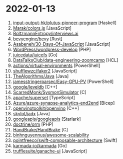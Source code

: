 # 2022-01-13

1. [input-output-hk/plutus-pioneer-program](https://github.com/input-output-hk/plutus-pioneer-program "") [Haskell]
2. [Marak/colors.js](https://github.com/Marak/colors.js "get colors in your node.js console") [JavaScript]
3. [BoltzmannEntropy/interviews.ai](https://github.com/BoltzmannEntropy/interviews.ai "It is my belief that you, the postgraduate students and job-seekers for whom the book is primarily meant will benefit from reading it; however, it is my hope that even the most experienced researchers will find it fascinating as well.") 
4. [bevyengine/bevy](https://github.com/bevyengine/bevy "A refreshingly simple data-driven game engine built in Rust") [Rust]
5. [Asabeneh/30-Days-Of-JavaScript](https://github.com/Asabeneh/30-Days-Of-JavaScript "30 days of JavaScript programming challenge is a step-by-step guide to learn JavaScript programming language in 30 days. This challenge may take more than 100 days, please just follow your own pace.") [JavaScript]
6. [WordPress/wordpress-develop](https://github.com/WordPress/wordpress-develop "WordPress Develop, Git-ified. Synced from git://develop.git.wordpress.org/, including branches and tags! This repository is just a mirror of the WordPress subversion repository. Please include a link to a pre-existing ticket on https://core.trac.wordpress.org/ with every pull request.") [PHP]
7. [juicedata/juicefs](https://github.com/juicedata/juicefs "JuiceFS is a distributed POSIX file system built on top of Redis and S3.") [Go]
8. [DataTalksClub/data-engineering-zoomcamp](https://github.com/DataTalksClub/data-engineering-zoomcamp "Code for Data Engineer Zoomcamp course") [HCL]
9. [actions/virtual-environments](https://github.com/actions/virtual-environments "GitHub Actions virtual environments") [PowerShell]
10. [shufflewzc/faker2](https://github.com/shufflewzc/faker2 "不知名大佬备份") [JavaScript]
11. [TheAlgorithms/Java](https://github.com/TheAlgorithms/Java "All Algorithms implemented in Java") [Java]
12. [jamesstringerparsec/Easy-GPU-PV](https://github.com/jamesstringerparsec/Easy-GPU-PV "A Project dedicated to making GPU Partitioning on Windows easier!") [PowerShell]
13. [google/leveldb](https://github.com/google/leveldb "LevelDB is a fast key-value storage library written at Google that provides an ordered mapping from string keys to string values.") [C++]
14. [ScarredMonk/SysmonSimulator](https://github.com/ScarredMonk/SysmonSimulator "Sysmon event simulation utility which can be used to simulate the attacks to generate the Sysmon Event logs for testing the EDR detections and correlation rules by Blue teams.") [C]
15. [apache/superset](https://github.com/apache/superset "Apache Superset is a Data Visualization and Data Exploration Platform") [TypeScript]
16. [Azure/azure-synapse-analytics-end2end](https://github.com/Azure/azure-synapse-analytics-end2end "Azure Analytics End to End with Azure Synapse - Deployment Accelerator") [Bicep]
17. [openvinotoolkit/openvino](https://github.com/openvinotoolkit/openvino "OpenVINO™ Toolkit repository") [C++]
18. [skylot/jadx](https://github.com/skylot/jadx "Dex to Java decompiler") [Java]
19. [googleapis/googleapis](https://github.com/googleapis/googleapis "Public interface definitions of Google APIs.") [Starlark]
20. [doctrine/orm](https://github.com/doctrine/orm "Doctrine Object Relational Mapper (ORM)") [PHP]
21. [HandBrake/HandBrake](https://github.com/HandBrake/HandBrake "HandBrake's main development repository") [C]
22. [binhnguyennus/awesome-scalability](https://github.com/binhnguyennus/awesome-scalability "The Patterns of Scalable, Reliable, and Performant Large-Scale Systems") 
23. [pointfreeco/swift-composable-architecture](https://github.com/pointfreeco/swift-composable-architecture "A library for building applications in a consistent and understandable way, with composition, testing, and ergonomics in mind.") [Swift]
24. [karmada-io/karmada](https://github.com/karmada-io/karmada "Open, Multi-Cloud, Multi-Cluster Kubernetes Orchestration") [Go]
25. [trufflesuite/ganache-ui](https://github.com/trufflesuite/ganache-ui "Personal blockchain for Ethereum development") [JavaScript]

